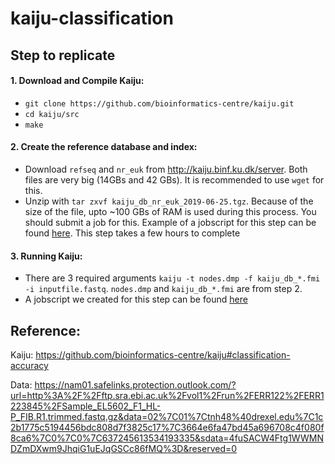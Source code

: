 # kaiju-classification

## Step to replicate
#### 1. Download and Compile Kaiju:
- `git clone https://github.com/bioinformatics-centre/kaiju.git`
- `cd kaiju/src`
- `make`
#### 2. Create the reference database and index:
- Download `refseq` and `nr_euk` from http://kaiju.binf.ku.dk/server. Both files are very big (14GBs and 42 GBs). It is recommended to use `wget` for this.
- Unzip with `tar zxvf kaiju_db_nr_euk_2019-06-25.tgz`. Because of the size of the file, upto ~100 GBs of RAM is used during this process. You should submit a job for this. Example of a jobscript for this step can be found [here](jobscripts/unzip_job.sh). This step takes a few hours to complete
#### 3. Running Kaiju:
- There are 3 required arguments `kaiju -t nodes.dmp -f kaiju_db_*.fmi -i inputfile.fastq`. `nodes.dmp` and `kaiju_db_*.fmi` are from step 2. 
- A jobscript we created for this step can be found [here](jobscripts/running_kaiju_job.sh)


## Reference:
Kaiju:
https://github.com/bioinformatics-centre/kaiju#classification-accuracy

Data:
https://nam01.safelinks.protection.outlook.com/?url=http%3A%2F%2Fftp.sra.ebi.ac.uk%2Fvol1%2Frun%2FERR122%2FERR1223845%2FSample_EL5602_F1_HL-P_FIB.R1.trimmed.fastq.gz&data=02%7C01%7Ctnh48%40drexel.edu%7C1c2b1775c5194456bdc808d7f3825c17%7C3664e6fa47bd45a696708c4f080f8ca6%7C0%7C0%7C637245613534193335&sdata=4fuSACW4Ftg1WWMNDZmDXwm9JhqiG1uEJqGSCc86fMQ%3D&reserved=0
